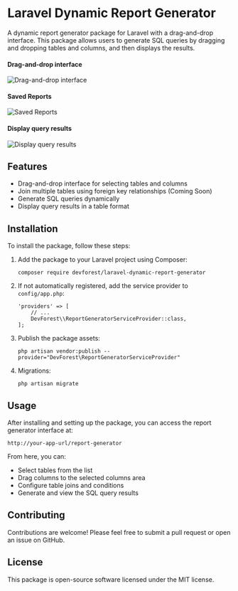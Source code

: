 
<h1>Laravel Dynamic Report Generator</h1>

<p>A dynamic report generator package for Laravel with a drag-and-drop interface. This package allows users to generate SQL queries by dragging and dropping tables and columns, and then displays the results.</p>
<h4>Drag-and-drop interface</h4>
<img src="https://github.com/md-sazzadul-islam/laravel-dynamic-report-generator/assets/26510351/e03d9679-5a16-4160-8804-4c76ad8c43ff" alt="Drag-and-drop interface">
<h4>Saved Reports</h4>
<img src="https://github.com/md-sazzadul-islam/laravel-dynamic-report-generator/assets/26510351/81ef2c87-14c6-4572-baf8-f8da31f6868c" alt="Saved Reports">
<h4>Display query results</h4>
<img src="https://github.com/md-sazzadul-islam/laravel-dynamic-report-generator/assets/26510351/889d3237-bdc3-40bb-a590-1433cff78c79" alt="Display query results">
<h2>Features</h2>
<ul>
    <li>Drag-and-drop interface for selecting tables and columns</li>
    <li>Join multiple tables using foreign key relationships (Coming Soon)</li>
    <li>Generate SQL queries dynamically</li>
    <li>Display query results in a table format</li>
</ul>

<h2>Installation</h2>
<p>To install the package, follow these steps:</p>
<ol>
    <li>Add the package to your Laravel project using Composer:
        <pre><code>composer require devforest/laravel-dynamic-report-generator</code></pre>
    </li>
    <li>If not automatically registered, add the service provider to <code>config/app.php</code>:
        <pre><code>'providers' => [
    // ...
    DevForest\\ReportGeneratorServiceProvider::class,
];</code></pre>
    </li>
    <li>Publish the package assets:
        <pre><code>php artisan vendor:publish --provider="DevForest\ReportGeneratorServiceProvider"</code></pre>
    </li>
    <li>Migrations:
        <pre><code>php artisan migrate</code></pre>
    </li>
</ol>

<h2>Usage</h2>
<p>After installing and setting up the package, you can access the report generator interface at:</p>
<p><code>http://your-app-url/report-generator</code></p>
<p>From here, you can:</p>
<ul>
    <li>Select tables from the list</li>
    <li>Drag columns to the selected columns area</li>
    <li>Configure table joins and conditions</li>
    <li>Generate and view the SQL query results</li>
</ul>

<h2>Contributing</h2>
<p>Contributions are welcome! Please feel free to submit a pull request or open an issue on GitHub.</p>

<h2>License</h2>
<p>This package is open-source software licensed under the MIT license.</p>
